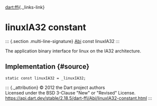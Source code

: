 [dart:ffi](../../dart-ffi/dart-ffi-library){._links-link}

linuxIA32 constant
==================

::: {.section .multi-line-signature}
[Abi](../abi-class) const linuxIA32
:::

The application binary interface for linux on the IA32 architecture.

Implementation {#source}
--------------

``` {.language-dart data-language="dart"}
static const linuxIA32 = _linuxIA32;
```

::: {._attribution}
© 2012 the Dart project authors\
Licensed under the BSD 3-Clause \"New\" or \"Revised\" License.\
<https://api.dart.dev/stable/2.18.5/dart-ffi/Abi/linuxIA32-constant.html>
:::

